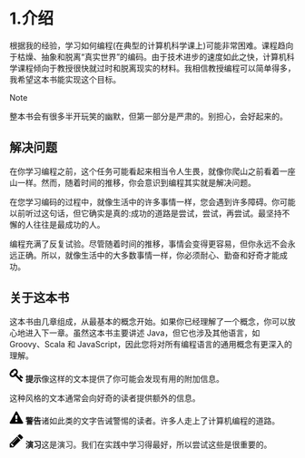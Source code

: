 # 1.介绍

根据我的经验，学习如何编程(在典型的计算机科学课上)可能非常困难。课程趋向于枯燥、抽象和脱离“真实世界”的编码。由于技术进步的速度如此之快，计算机科学课程倾向于教授很快就过时和脱离现实的材料。我相信教授编程可以简单得多，我希望这本书能实现这个目标。

Note

整本书会有很多半开玩笑的幽默，但第一部分是严肃的。别担心，会好起来的。

## 解决问题

在你学习编程之前，这个任务可能看起来相当令人生畏，就像你爬山之前看着一座山一样。然而，随着时间的推移，你会意识到编程其实就是解决问题。

在您学习编码的过程中，就像生活中的许多事情一样，您会遇到许多障碍。你可能以前听过这句话，但它确实是真的:成功的道路是尝试，尝试，再尝试。最坚持不懈的人往往是最成功的人。

编程充满了反复试验。尽管随着时间的推移，事情会变得更容易，但你永远不会永远正确。所以，就像生活中的大多数事情一样，你必须耐心、勤奋和好奇才能成功。

## 关于这本书

这本书由几章组成，从最基本的概念开始。如果你已经理解了一个概念，你可以放心地进入下一章。虽然这本书主要讲述 Java，但它也涉及其他语言，如 Groovy、Scala 和 JavaScript，因此您将对所有编程语言的通用概念有更深入的理解。

![img/435475_2_En_1_Figa_HTML.jpg](img/435475_2_En_1_Figa_HTML.jpg) **提示**像这样的文本提供了你可能会发现有用的附加信息。

这种风格的文本通常会向好奇的读者提供额外的信息。

![img/435475_2_En_1_Figc_HTML.jpg](img/435475_2_En_1_Figc_HTML.jpg) **警告**诸如此类的文字告诫警惕的读者。许多人走上了计算机编程的道路。

![img/435475_2_En_1_Figd_HTML.jpg](img/435475_2_En_1_Figd_HTML.jpg) **演习**这是演习。我们在实践中学习得最好，所以尝试这些是很重要的。